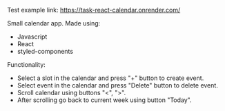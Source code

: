 Test example link:
https://task-react-calendar.onrender.com/

Small calendar app. Made using:
- Javascript
- React
- styled-components

Functionality:
- Select a slot in the calendar and press "+" button to create event.
- Select event in the calendar and press "Delete" button to delete event.
- Scroll calendar using buttons "<", ">".
- After scrolling go back to current week using button "Today".
